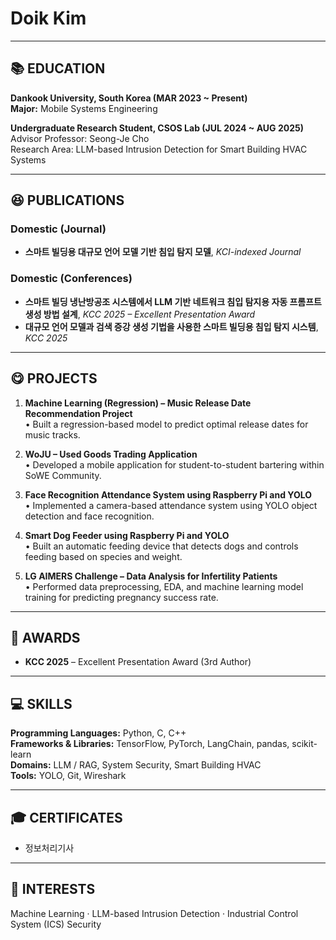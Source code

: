 # Doik Kim

---

## 📚 EDUCATION
**Dankook University, South Korea (MAR 2023 ~ Present)**  
**Major:** Mobile Systems Engineering  

**Undergraduate Research Student, CSOS Lab (JUL 2024 ~ AUG 2025)**  
Advisor Professor: Seong-Je Cho  
Research Area: LLM-based Intrusion Detection for Smart Building HVAC Systems

---

## 😆 PUBLICATIONS
### Domestic (Journal)
- **스마트 빌딩용 대규모 언어 모델 기반 침입 탐지 모델**, *KCI-indexed Journal*  

### Domestic (Conferences)
- **스마트 빌딩 냉난방공조 시스템에서 LLM 기반 네트워크 침입 탐지용 자동 프롬프트 생성 방법 설계**, *KCC 2025 – Excellent Presentation Award*  
- **대규모 언어 모델과 검색 증강 생성 기법을 사용한 스마트 빌딩용 침입 탐지 시스템**, *KCC 2025*  

---

## 😋 PROJECTS
1. **Machine Learning (Regression) – Music Release Date Recommendation Project**  
  • Built a regression-based model to predict optimal release dates for music tracks.  

2. **WoJU – Used Goods Trading Application**  
  • Developed a mobile application for student-to-student bartering within SoWE Community.  

3. **Face Recognition Attendance System using Raspberry Pi and YOLO**  
  • Implemented a camera-based attendance system using YOLO object detection and face recognition.  

4. **Smart Dog Feeder using Raspberry Pi and YOLO**  
  • Built an automatic feeding device that detects dogs and controls feeding based on species and weight.  

5. **LG AIMERS Challenge – Data Analysis for Infertility Patients**  
  • Performed data preprocessing, EDA, and machine learning model training for predicting pregnancy success rate.  

---

## 🧠 AWARDS
- **KCC 2025** – Excellent Presentation Award (3rd Author)  

---

## 💻 SKILLS
**Programming Languages:** Python, C, C++  
**Frameworks & Libraries:** TensorFlow, PyTorch, LangChain, pandas, scikit-learn   
**Domains:** LLM / RAG, System Security, Smart Building HVAC  
**Tools:** YOLO, Git, Wireshark  

---

## 🎓 CERTIFICATES
- 정보처리기사  


---

## 🔎 INTERESTS
Machine Learning · LLM-based Intrusion Detection · Industrial Control System (ICS) Security
